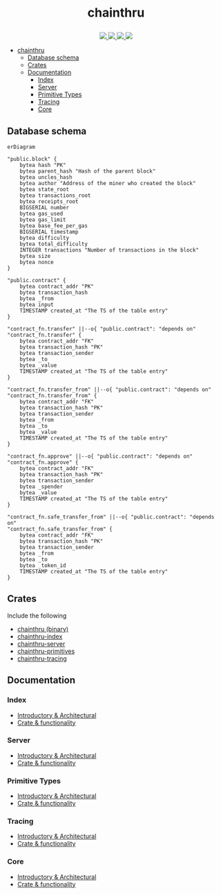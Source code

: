 # <p align="center">chainthru</p>

<p align="center">
    <a href="https://github.com/lbkolev/chainthru/blob/master/LICENSE">
        <img src="https://img.shields.io/badge/license-MIT-blue.svg">
    </a>
    <a href="https://crates.io/crates/chainthru">
        <img src="https://img.shields.io/crates/v/chainthru.svg">
    </a>
    <a href="https://github.com/lbkolev/chainthru/actions?query=workflow%3ACI+branch%3Amaster">
        <img src="https://github.com/lbkolev/chainthru/actions/workflows/ci.yml/badge.svg">
    </a>
    <a href="https://docs.rs/chainthru">
        <img src="https://img.shields.io/docsrs/chainthru/latest">
    </a>
</p>

- [chainthru](#chainthru)
  - [Database schema](#database-schema)
  - [Crates](#crates)
  - [Documentation](#documentation)
    - [Index](#index)
    - [Server](#server)
    - [Primitive Types](#primitive-types)
    - [Tracing](#tracing)
    - [Core](#core)


## Database schema
```mermaid
erDiagram 

"public.block" {
    bytea hash "PK"
    bytea parent_hash "Hash of the parent block"
    bytea uncles_hash 
    bytea author "Address of the miner who created the block"
    bytea state_root
    bytea transactions_root
    bytea receipts_root
    BIGSERIAL number
    bytea gas_used
    bytea gas_limit
    bytea base_fee_per_gas
    BIGSERIAL timestamp
    bytea difficulty
    bytea total_difficulty
    INTEGER transactions "Number of transactions in the block"
    bytea size
    bytea nonce
}

"public.contract" {
    bytea contract_addr "PK"
    bytea transaction_hash
    bytea _from
    bytea input
    TIMESTAMP created_at "The TS of the table entry"
}

"contract_fn.transfer" ||--o{ "public.contract": "depends on"
"contract_fn.transfer" {
    bytea contract_addr "FK"
    bytea transaction_hash "PK"
    bytea transaction_sender
    bytea _to
    bytea _value
    TIMESTAMP created_at "The TS of the table entry"
}

"contract_fn.transfer_from" ||--o{ "public.contract": "depends on"
"contract_fn.transfer_from" {
    bytea contract_addr "FK"
    bytea transaction_hash "PK"
    bytea transaction_sender
    bytea _from
    bytea _to
    bytea _value
    TIMESTAMP created_at "The TS of the table entry"
}

"contract_fn.approve" ||--o{ "public.contract": "depends on"
"contract_fn.approve" {
    bytea contract_addr "FK"
    bytea transaction_hash "PK"
    bytea transaction_sender
    bytea _spender
    bytea _value
    TIMESTAMP created_at "The TS of the table entry"
}

"contract_fn.safe_transfer_from" ||--o{ "public.contract": "depends on"
"contract_fn.safe_transfer_from" {
    bytea contract_addr "FK"
    bytea transaction_hash "PK"
    bytea transaction_sender
    bytea _from
    bytea _to
    bytea _token_id
    TIMESTAMP created_at "The TS of the table entry"
}
```

## Crates
Include the following
- [chainthru (binary)](./chainthru/)
- [chainthru-index](./chainthru-index)
- [chainthru-server](./chainthru-server)
- [chainthru-primitives](./chainthru-primitives)
- [chainthru-tracing](./chainthru-tracing)

## Documentation

### Index
- [Introductory & Architectural](./docs/chainthru-index.md)
- [Crate & functionality](...)

### Server
- [Introductory & Architectural](./docs/chainthru-api.md)
- [Crate & functionality](...)

### Primitive Types
- [Introductory & Architectural](./docs/chainthru-primitives.md)
- [Crate & functionality](...)
  
### Tracing
- [Introductory & Architectural](./docs/chainthru-tracing.md)
- [Crate & functionality](...)

### Core
- [Introductory & Architectural](./docs/chainthru.md)
- [Crate & functionality](...)